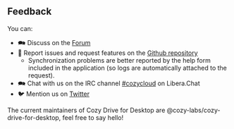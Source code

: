 ## Feedback

You can:

- 🗪 Discuss on the [Forum](https://forum.cozy.io)
- 🐛 Report issues and request features on the [Github repository](https://github.com/cozy-labs/cozy-desktop/issues)
    - Synchronization problems are better reported by the help form included in the application (so logs are automatically attached to the request).
- 🗪 Chat with us on the IRC channel [#cozycloud](https://web.libera.chat/#cozycloud) on Libera.Chat
- 🐦 Mention us on [Twitter](https://twitter.com/mycozycloud)

The current maintainers of Cozy Drive for Desktop are @cozy-labs/cozy-drive-for-desktop, feel free to say hello!

